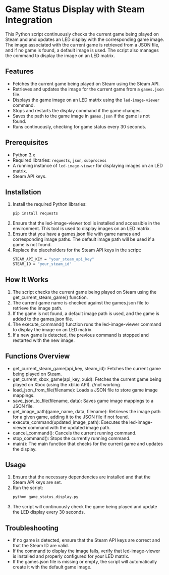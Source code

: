 # Game Status Display with Steam Integration

This Python script continuously checks the current game being played on Steam and and updates an LED display with the corresponding game image. The image associated with the current game is retrieved from a JSON file, and if no game is found, a default image is used. The script also manages the command to display the image on an LED matrix.

## Features
- Fetches the current game being played on Steam using the Steam API.
- Retrieves and updates the image for the current game from a `games.json` file.
- Displays the game image on an LED matrix using the `led-image-viewer` command.
- Stops and restarts the display command if the game changes.
- Saves the path to the game image in `games.json` if the game is not found.
- Runs continuously, checking for game status every 30 seconds.

## Prerequisites
- Python 3.x
- Required libraries: `requests`, `json`, `subprocess`
- A running instance of `led-image-viewer` for displaying images on an LED matrix.
- Steam API keys.

## Installation
1. Install the required Python libraries:
   ```bash
   pip install requests
2. Ensure that the led-image-viewer tool is installed and accessible in the environment. This tool is used to display images on an LED matrix.
3. Ensure that you have a games.json file with game names and corresponding image paths. The default image path will be used if a game is not found.
4. Replace the placeholders for the Steam API keys in the script:
   ```bash
   STEAM_API_KEY = "your_steam_api_key"
   STEAM_ID = "your_steam_id"

## How It Works
1. The script checks the current game being played on Steam using the get_current_steam_game() function.
3. The current game name is checked against the games.json file to retrieve the image path.
4. If the game is not found, a default image path is used, and the game is added to the games.json file.
5. The execute_command() function runs the led-image-viewer command to display the image on an LED matrix.
6. If a new game is detected, the previous command is stopped and restarted with the new image.

## Functions Overview
- get_current_steam_game(api_key, steam_id): Fetches the current game being played on Steam.
- get_current_xbox_game(api_key, xuid): Fetches the current game being played on Xbox (using the xbl.io API).   //not working
- load_json_from_file(filename): Loads a JSON file to store game image mappings.
- save_json_to_file(filename, data): Saves game image mappings to a JSON file.
- get_image_path(game_name, data, filename): Retrieves the image path for a given game, adding it to the JSON file if not found.
- execute_command(updated_image_path): Executes the led-image-viewer command with the updated image path.
- cancel_command(): Cancels the current running command.
- stop_command(): Stops the currently running command.
- main(): The main function that checks for the current game and updates the display.

## Usage
1. Ensure that the necessary dependencies are installed and that the Steam API keys are set.
2. Run the script:
   ```bash
   python game_status_display.py
3. The script will continuously check the game being played and update the LED display every 30 seconds.

## Troubleshooting
- If no game is detected, ensure that the Steam API keys are correct and that the Steam ID are valid.
- If the command to display the image fails, verify that led-image-viewer is installed and properly configured for your LED matrix.
- If the games.json file is missing or empty, the script will automatically create it with the default game image.
